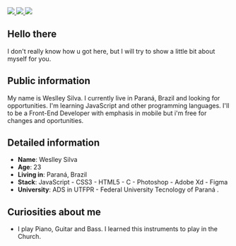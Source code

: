<div>
    <a target='_blank' href="https://twitter.com/wes_silvas">
        <img src="https://img.shields.io/badge/Twitter-1DA1F2?style=for-the-badge&logo=twitter&logoColor=white">
    </a>
    <a target='_blank' href="https://instagram.com/weslley.s11">
        <img src="https://img.shields.io/badge/Instagram-E4405F?style=for-the-badge&logo=instagram&logoColor=white">
    </a>
    <a target='_blank' href="https://www.linkedin.com/in/silvaweslley/">
        <img src="https://img.shields.io/badge/LinkedIn-0077B5?style=for-the-badge&logo=linkedin&logoColor=white">
    </a>
</div>

## Hello there

I don't really know how u got here, but I will try to show a little bit about myself for you.

## Public information

My name is Weslley Silva. I currently live in Paraná, Brazil and looking for opportunities. I'm learning JavaScript and other programming languages. I'll to be a Front-End Developer with emphasis in mobile but i'm free for changes and oportunities.

## Detailed information

* **Name**: Weslley Silva
* **Age**: 23
* **Living in**: Paraná, Brazil
* **Stack**: JavaScript - CSS3 - HTML5 - C - Photoshop - Adobe Xd - Figma
* **University**: ADS in UTFPR - Federal University Tecnology of Paraná .

## Curiosities about me

* I play Piano, Guitar and Bass. I learned this instruments to play in the Church.

